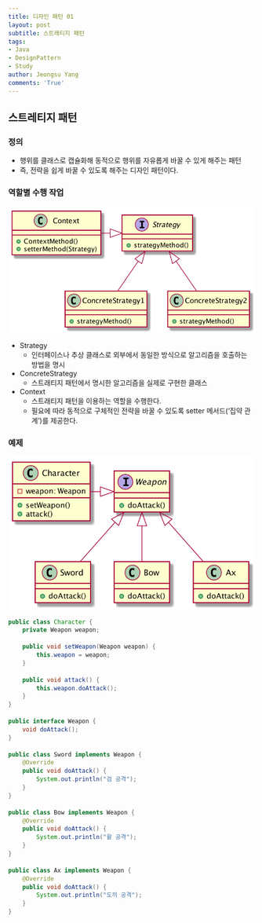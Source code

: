 ```yaml
---
title: 디자인 패턴 01
layout: post
subtitle: 스트래티지 패턴
tags:
- Java
- DesignPattern
- Study
author: Jeongsu Yang
comments: 'True'
---
```


## 스트레티지 패턴

### 정의

* 행위를 클래스로 캡슐화해 동적으로 행위를 자유롭게 바꿀 수 있게 해주는 패턴
* 즉, 전략을 쉽게 바꿀 수 있도록 해주는 디자인 패턴이다.

### 역할별 수행 작업

![Strategy](/assets/post/designpattern/Strategy.png)

* Strategy
  * 인터페이스나 추상 클래스로 외부에서 동일한 방식으로 알고리즘을 호출하는 방법을 명시
* ConcreteStrategy
  * 스트래티지 패턴에서 명시한 알고리즘을 실제로 구현한 클래스
* Context
  * 스트래티지 패턴을 이용하는 역할을 수행한다.
  * 필요에 따라 동적으로 구체적인 전략을 바꿀 수 있도록 setter 메서드(‘집약 관계’)를 제공한다.

### 예제

![StrategyExample](/assets/post/designpattern/StrategyExample.png)

```java
public class Character {
    private Weapon weapon;

    public void setWeapon(Weapon weapon) {
        this.weapon = weapon;
    }

    public void attack() {
        this.weapon.doAttack();
    }
}

public interface Weapon {
    void doAttack();
}

public class Sword implements Weapon {
    @Override
    public void doAttack() {
        System.out.println("검 공격");
    }
}

public class Bow implements Weapon {
    @Override
    public void doAttack() {
        System.out.println("활 공격");
    }
}

public class Ax implements Weapon {
    @Override
    public void doAttack() {
        System.out.println("도끼 공격");
    }
}
```
